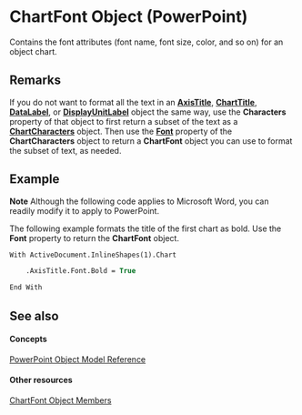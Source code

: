 
# ChartFont Object (PowerPoint)

Contains the font attributes (font name, font size, color, and so on) for an object chart.


## Remarks

If you do not want to format all the text in an  **[AxisTitle](8eddc95c-2353-43fa-c055-ee76de28009d.md)**, **[ChartTitle](21305a3b-1c77-d420-2156-79083189df03.md)**, **[DataLabel](a17d23c5-0361-9129-28e5-b892f6966bda.md)**, or **[DisplayUnitLabel](4dd4df7d-91c1-9136-2d5b-cdb0794a7716.md)** object the same way, use the **Characters** property of that object to first return a subset of the text as a **[ChartCharacters](2f659f71-f277-dab4-f2bd-631c7a2424de.md)** object. Then use the **[Font](12028e1a-9aa6-342e-dbf0-87962a50da17.md)** property of the **ChartCharacters** object to return a **ChartFont** object you can use to format the subset of text, as needed.


## Example




 **Note**  Although the following code applies to Microsoft Word, you can readily modify it to apply to PowerPoint.

The following example formats the title of the first chart as bold. Use the  **Font** property to return the **ChartFont** object.




```vb
With ActiveDocument.InlineShapes(1).Chart

    .AxisTitle.Font.Bold = True

End With
```


## See also


#### Concepts


[PowerPoint Object Model Reference](00acd64a-5896-0459-39af-98df2849849e.md)
#### Other resources


[ChartFont Object Members](8ec251bd-d4f8-bd15-0b7f-5da95409d315.md)
